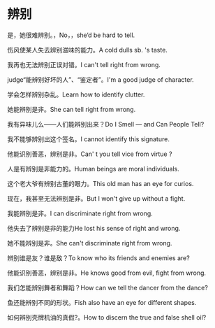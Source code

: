 # 辨别

<p><span class="chinese">是，她很难辨别。，No，，she‘</span><span class="english">d be hard to tell.</span></p>

<p><span class="chinese">伤风使某人失去辨别滋味的能力。</span><span class="english">A cold dulls sb. 's taste.</span></p>

<p><span class="chinese">我再也无法辨别正误对错。</span><span class="english">I can't tell right from wrong.</span></p>

<p><span class="chinese">judge“能辨别好坏的人”、“鉴定者”。</span><span class="english">I'm a good judge of character.</span></p>

<p><span class="chinese">学会怎样辨别杂乱。</span><span class="english">Learn how to identify clutter.</span></p>

<p><span class="chinese">她能辨别是非。</span><span class="english">She can tell right from wrong.</span></p>

<p><span class="chinese">我有异味儿么——人们能辨别出来？</span><span class="english">Do I Smell — and Can People Tell?</span></p>

<p><span class="chinese">我不能够辨别出这个签名。</span><span class="english">I cannot identify this signature.</span></p>

<p><span class="chinese">他能识别善恶，辨别是非。</span><span class="english">Can' t you tell vice from virtue ?</span></p>

<p><span class="chinese">人是有辨别是非能力的。</span><span class="english">Human beings are moral individuals.</span></p>

<p><span class="chinese">这个老大爷有辨别古董的眼力。</span><span class="english">This old man has an eye for curios.</span></p>

<p><span class="chinese">现在，我甚至无法辨别是非。</span><span class="english">But I won't give up without a fight.</span></p>

<p><span class="chinese">我能辨别是非。</span><span class="english">I can discriminate right from wrong.</span></p>

<p><span class="chinese">他失去了辨别是非的能力</span><span class="english">He lost his sense of right and wrong.</span></p>

<p><span class="chinese">她不能辨别是非。</span><span class="english">She can't discriminate right from wrong.</span></p>

<p><span class="chinese">辨别谁是友？谁是敌？</span><span class="english">To know who its friends and enemies are?</span></p>

<p><span class="chinese">他能识别善恶，辨别是非。</span><span class="english">He knows good from evil, fight from wrong.</span></p>

<p><span class="chinese">我们怎能辨别舞者和舞蹈？</span><span class="english">How can we tell the dancer from the dance?</span></p>

<p><span class="chinese">鱼还能辨别不同的形状。</span><span class="english">Fish also have an eye for different shapes.</span></p>

<p><span class="chinese">如何辨别壳牌机油的真假?。</span><span class="english">How to discern the true and false shell oil?</span></p>

